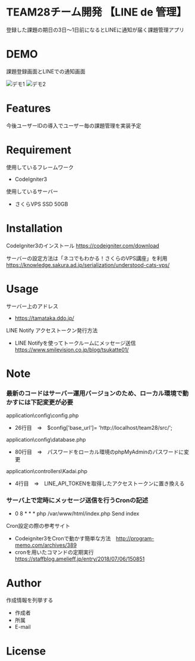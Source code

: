 # TEAM28チーム開発 【LINE de 管理】

登録した課題の期日の3日～1日前になるとLINEに通知が届く課題管理アプリ
 
# DEMO

課題登録画面とLINEでの通知画面

![デモ1](https://user-images.githubusercontent.com/82738762/124371810-63bb8f80-dcc0-11eb-806b-16f81b3e8f42.png)
![デモ2](https://user-images.githubusercontent.com/82738762/124371812-64ecbc80-dcc0-11eb-822d-8bc4591c61d2.png)

# Features
 
今後ユーザーIDの導入でユーザー毎の課題管理を実装予定
 
# Requirement
 
使用しているフレームワーク
* CodeIgniter3

使用しているサーバー
* さくらVPS SSD 50GB
 
# Installation

CodeIgniter3のインストール 
https://codeigniter.com/download

サーバーの設定方法は「ネコでもわかる！さくらのVPS講座」を利用
https://knowledge.sakura.ad.jp/serialization/understood-cats-vps/
 
# Usage

サーバー上のアドレス
* https://tamataka.ddo.jp/

LINE Notify アクセストークン発行方法
* LINE Notifyを使ってトークルームにメッセージ送信 https://www.smilevision.co.jp/blog/tsukatte01/
 
# Note
 
### 最新のコードはサーバー運用バージョンのため、ローカル環境で動かすには下記変更が必要

application\config\config.php

* 26行目　⇒　$config['base_url']= 'http://localhost/team28/src/';

application\config\database.php

* 80行目　⇒　パスワードをローカル環境のphpMyAdminのパスワードに変更

application\controllers\Kadai.php

* 4行目　⇒　LINE_API_TOKENを取得したアクセストークンに置き換える
 
 ### サーバ上で定時にメッセージ送信を行うCronの記述
 * 0 8 *  *  * php /var/www/html/index.php Send index

Cron設定の際の参考サイト
* Codeigniter3をCronで動かす簡単な方法　http://program-memo.com/archives/389
* cronを用いたコマンドの定期実行　https://staffblog.amelieff.jp/entry/2018/07/06/150851
 
# Author
 
作成情報を列挙する
 
* 作成者
* 所属
* E-mail
 
# License


